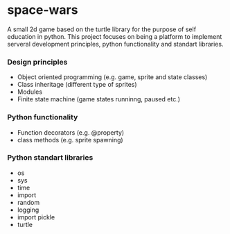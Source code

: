 # space-wars
A small 2d game based on the turtle library for the purpose  of self education in python. This project focuses on being a platform to implement serveral development principles, python functionality and standart libraries.

### Design principles
* Object oriented programming (e.g. game, sprite and state classes)
* Class inheritage (different type of sprites)
* Modules
* Finite state machine (game states runninng, paused etc.)

### Python functionality
* Function decorators (e.g. @property)
* class methods (e.g. sprite spawning)

### Python standart libraries
* os
* sys
* time
* import
* random
* logging
* import pickle
* turtle





